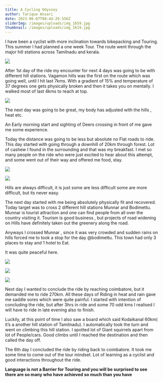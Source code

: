 ```yaml
---
title: A Cycling Odyssey
author: Tarique Ansari
date: 2023-06-07T08:44:29.556Z
sliderImg: /images/uploads/img_1659.jpg
thumbnail: /images/uploads/img_1619.jpg
---
```

I have been a cyclist with more inclination towards bikepacking and Touring. This summer I had planned a one week Tour. The route went through the major hill stations across Tamilnadu and kerala.

![](/images/uploads/screenshot-2023-06-07-at-1.02.30-pm.png)

After 1st day of the ride my encounter for next 4 days was going to be with different hill stations. Vagamon hills was the first on the route which was going well, until I hit last 7kms. With a gradient of 15% and temperature of 37 degrees one gets physically broken and then it takes you on mentally. I walked most of last 4kms to reach at top.

![](/images/uploads/screenshot-2023-06-07-at-1.26.47-pm.png)

The next day was going to be great, my body has adjusted with the hills , heat etc.

An Early morning start and sighting of Deers crossing in front of me gave me some experience.

Today the distance was going to be less but absolute no Flat roads to ride. This day started with going through a downhill of 20km through forest. Lot of cashew I found in the surrounding and that was my breakfast. I met so many people on the ride who were just excited to hear about this attempt, and some went out of their way and offered me food, stay.

![](/images/uploads/aaji.png)

![](/images/uploads/screenshot-2023-06-07-at-1.43.12-pm.png)

Hills are always difficult, it is just some are less difficult some are more difficult, but its never easy. 

The next day started with me being absolutely physically fit and recovered. Today target was to cross 2 different hill stations Munnar and Bodimettu. Munnar is tourist attraction and one can find people from all over the country visiting it. Tourism is good business , but projects of road widening on Hills have definitely taken out the greenery along the road.

Anyways I crossed Munnar , since it was very crowded and sudden rains on hills forced me to took a stop for the day @bodimettu. This town had only 3 places to stay and 1 hotel to Eat.

It was quite peaceful here.

![](/images/uploads/landscape.jpg)

![](/images/uploads/screenshot-2023-06-07-at-2.05.53-pm.png)

![](/images/uploads/screenshot-2023-06-07-at-2.06.43-pm.png)

Next day I wanted to conclude the ride by reaching coimbatore, but it demanded me to ride 270km. All these days of Riding in heat and rain gave me saddle sores which were quite painful. I started with intention of concluding the ride, but after 3hrs in ride and some 70 odd kms I realised I will have to ride in late evening also to finish.

Luckily, at this point of time I also saw a board which said Kodaikanal 60km( it’s a another hill station of Tamilnadu). I automatically took the turn and went on climbing this hill station. I spotted lot of Giant squirrels apart from lot of People/cars. Good climbs until I reached the destination and then called the day off.

The 6th day I concluded the ride by riding back to coimbatore. It took me some time to come out of the tour mindset. Lot of learning as a cyclist and good interactions throughout the ride.

**Language is not a Barrier for Touring and you will be surprised to see there are so many who have achieved so much than you have**